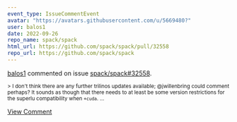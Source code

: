 ```yaml
---
event_type: IssueCommentEvent
avatar: "https://avatars.githubusercontent.com/u/5669480?"
user: balos1
date: 2022-09-26
repo_name: spack/spack
html_url: https://github.com/spack/spack/pull/32558
repo_url: https://github.com/spack/spack
---
```


<a href='https://github.com/balos1' target='_blank'>balos1</a> commented on issue <a href='https://github.com/spack/spack/pull/32558' target='_blank'>spack/spack#32558</a>.

<small>> I don't think there are any further trilinos updates available; @jwillenbring could comment perhaps? It sounds as though that there needs to at least be some version restrictions for the superlu compatibility when `+cuda`....</small>

<a href='https://github.com/spack/spack/pull/32558' target='_blank'>View Comment</a>